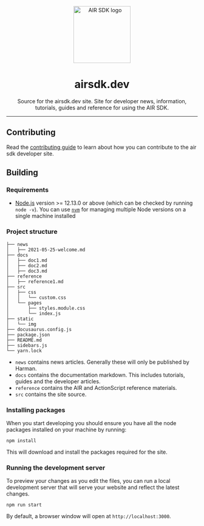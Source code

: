 
<p align="center">
    <a href="https://airsdk.dev" rel="noopener" target="_blank"><img width="150" src="https://raw.githubusercontent.com/airsdk/airsdk.dev/main/static/images/air-logo.png" alt="AIR SDK logo"></a></p>
</p>

<h1 align="center">airsdk.dev</h1>

<div align="center">
    Source for the airsdk.dev site. Site for developer news, information, tutorials, guides and reference for using the AIR SDK.
</div>




---



## Contributing

Read the [contributing guide](CONTRIBUTING.md) to learn about how you can contribute to the air sdk developer site.


## Building

### Requirements

- [Node.js](https://nodejs.org/en/download/) version >= 12.13.0 or above (which can be checked by running `node -v`). You can use [`nvm`](https://github.com/nvm-sh/nvm) for managing multiple Node versions on a single machine installed



### Project structure

```
├── news
│   ├── 2021-05-25-welcome.md
├── docs
│   ├── doc1.md
│   ├── doc2.md
│   ├── doc3.md
├── reference
│   ├── reference1.md
├── src
│   ├── css
│   │   └── custom.css
│   └── pages
│       ├── styles.module.css
│       └── index.js
├── static
│   └── img
├── docusaurus.config.js
├── package.json
├── README.md
├── sidebars.js
└── yarn.lock
```

- `news` contains news articles. Generally these will only be published by Harman.
- `docs` contains the documentation markdown. This includes tutorials, guides and the developer articles. 
- `reference` contains the AIR and ActionScript reference materials. 
- `src` contains the site source.


### Installing packages 

When you start developing you should ensure you have all the node packages installed on your machine by running:

```
npm install
```

This will download and install the packages required for the site.



### Running the development server

To preview your changes as you edit the files, you can run a local development server that will serve your website and reflect the latest changes.

```
npm run start
```

By default, a browser window will open at `http://localhost:3000`.


